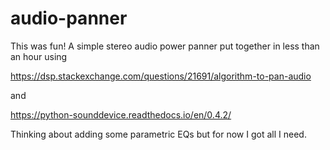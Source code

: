 # audio-panner
This was fun! A simple stereo audio power panner put together in less than an hour using

https://dsp.stackexchange.com/questions/21691/algorithm-to-pan-audio

and

https://python-sounddevice.readthedocs.io/en/0.4.2/

Thinking about adding some parametric EQs but for now I got all I need.
